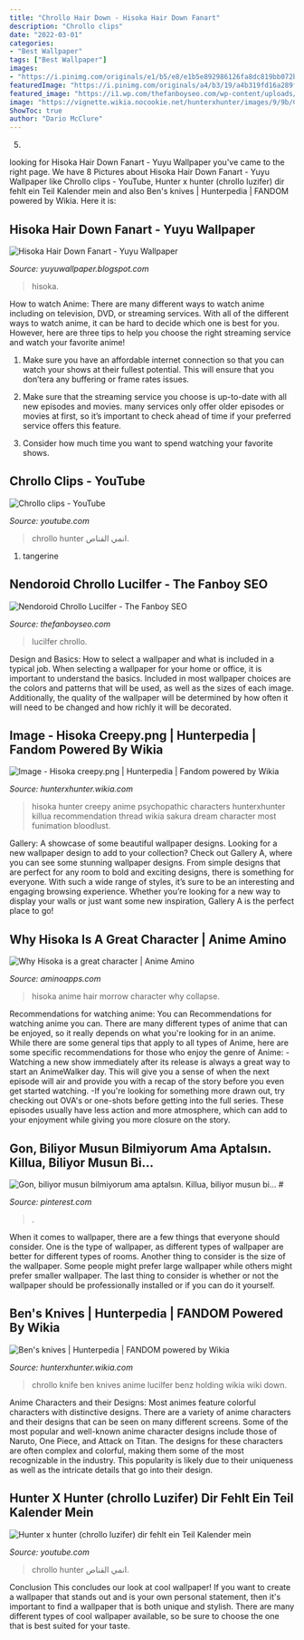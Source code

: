 ```yaml
---
title: "Chrollo Hair Down - Hisoka Hair Down Fanart"
description: "Chrollo clips"
date: "2022-03-01"
categories:
- "Best Wallpaper"
tags: ["Best Wallpaper"]
images:
- "https://i.pinimg.com/originals/e1/b5/e8/e1b5e892986126fa8dc819bb072b6a8d.gif"
featuredImage: "https://i.pinimg.com/originals/a4/b3/19/a4b319fd16a289fa69eab9d63d91641e.jpg"
featured_image: "https://i1.wp.com/thefanboyseo.com/wp-content/uploads/2019/08/Nendoroid-Chrollo-Lucilfer-6.jpg?fit=600%2C800&amp;ssl=1"
image: "https://vignette.wikia.nocookie.net/hunterxhunter/images/9/9b/Chrollo%27s_Benz_knife_2011.png/revision/latest/scale-to-width-down/343?cb=20130801135650"
ShowToc: true
author: "Dario McClure"
---
```



5.

	

		
looking for Hisoka Hair Down Fanart - Yuyu Wallpaper you've came to the right page. We have 8 Pictures about Hisoka Hair Down Fanart - Yuyu Wallpaper like Chrollo clips - YouTube, Hunter x hunter (chrollo luzifer) dir fehlt ein Teil Kalender mein and also Ben&#039;s knives | Hunterpedia | FANDOM powered by Wikia. Here it is:
		
    
## Hisoka Hair Down Fanart - Yuyu Wallpaper

<img loading=lazy src="https://i.pinimg.com/originals/a4/b3/19/a4b319fd16a289fa69eab9d63d91641e.jpg" onerror="this.onerror=null;this.src='https://tse1.mm.bing.net/th?id=OIP.YSHnbpkJVXvGDLC_CVGmMAHaEK&amp;pid=15.1';" alt="Hisoka Hair Down Fanart - Yuyu Wallpaper">

_Source: yuyuwallpaper.blogspot.com_

>hisoka. 

	

How to watch Anime: There are many different ways to watch anime including on television, DVD, or streaming services.
With all of the different ways to watch anime, it can be hard to decide which one is best for you. However, here are three tips to help you choose the right streaming service and watch your favorite anime!
1. Make sure you have an affordable internet connection so that you can watch your shows at their fullest potential. This will ensure that you don’tera any buffering or frame rates issues.

2. Make sure that the streaming service you choose is up-to-date with all new episodes and movies. many services only offer older episodes or movies at first, so it’s important to check ahead of time if your preferred service offers this feature.

3. Consider how much time you want to spend watching your favorite shows.

    
## Chrollo Clips - YouTube

<img loading=lazy src="https://i.ytimg.com/vi/WvKh0QAbkic/maxresdefault.jpg" onerror="this.onerror=null;this.src='https://tse4.mm.bing.net/th?id=OIP.M2zMD1R5jwbHDf_KMRMzLwHaEK&amp;pid=15.1';" alt="Chrollo clips - YouTube">

_Source: youtube.com_

>chrollo hunter انمي القناص. 

	

1. tangerine 

    
## Nendoroid Chrollo Lucilfer - The Fanboy SEO

<img loading=lazy src="https://i1.wp.com/thefanboyseo.com/wp-content/uploads/2019/08/Nendoroid-Chrollo-Lucilfer-6.jpg?fit=600%2C800&amp;ssl=1" onerror="this.onerror=null;this.src='https://tse2.mm.bing.net/th?id=OIP.DMiYZcPZCM-KiMcXAqQ--QHaJ4&amp;pid=15.1';" alt="Nendoroid Chrollo Lucilfer - The Fanboy SEO">

_Source: thefanboyseo.com_

>lucilfer chrollo. 

	

Design and Basics: How to select a wallpaper and what is included in a typical job.
When selecting a wallpaper for your home or office, it is important to understand the basics. Included in most wallpaper choices are the colors and patterns that will be used, as well as the sizes of each image. Additionally, the quality of the wallpaper will be determined by how often it will need to be changed and how richly it will be decorated.

    
## Image - Hisoka Creepy.png | Hunterpedia | Fandom Powered By Wikia

<img loading=lazy src="http://vignette2.wikia.nocookie.net/hunterxhunter/images/e/e4/Hisoka_creepy.png/revision/latest?cb=20120123122735" onerror="this.onerror=null;this.src='https://tse2.mm.bing.net/th?id=OIP.pr_U9-Obsp0Km9K_G6LZxwHaEK&amp;pid=15.1';" alt="Image - Hisoka creepy.png | Hunterpedia | Fandom powered by Wikia">

_Source: hunterxhunter.wikia.com_

>hisoka hunter creepy anime psychopathic characters hunterxhunter killua recommendation thread wikia sakura dream character most funimation bloodlust. 

	

Gallery: A showcase of some beautiful wallpaper designs.
Looking for a new wallpaper design to add to your collection? Check out Gallery A, where you can see some stunning wallpaper designs. From simple designs that are perfect for any room to bold and exciting designs, there is something for everyone. With such a wide range of styles, it’s sure to be an interesting and engaging browsing experience. Whether you’re looking for a new way to display your walls or just want some new inspiration, Gallery A is the perfect place to go!





	
	
    
## Why Hisoka Is A Great Character | Anime Amino

<img loading=lazy src="https://pa1.narvii.com/6391/844096da5522a57071cd3e8c8df3059198862635_hq.gif" onerror="this.onerror=null;this.src='https://tse2.mm.bing.net/th?id=OIP.we_AhoSk8jz4bslyjWLyhQHaEK&amp;pid=15.1';" alt="Why Hisoka is a great character | Anime Amino">

_Source: aminoapps.com_

>hisoka anime hair morrow character why collapse. 

	

Recommendations for watching anime: You can
Recommendations for watching anime you can. There are many different types of anime that can be enjoyed, so it really depends on what you're looking for in an anime. While there are some general tips that apply to all types of Anime, here are some specific recommendations for those who enjoy the genre of Anime: 
-Watching a new show immediately after its release is always a great way to start an AnimeWalker day. This will give you a sense of when the next episode will air and provide you with a recap of the story before you even get started watching. 
-If you're looking for something more drawn out, try checking out OVA's or one-shots before getting into the full series. These episodes usually have less action and more atmosphere, which can add to your enjoyment while giving you more closure on the story.

    
## Gon, Biliyor Musun Bilmiyorum Ama Aptalsın. Killua, Biliyor Musun Bi… #

<img loading=lazy src="https://i.pinimg.com/originals/e1/b5/e8/e1b5e892986126fa8dc819bb072b6a8d.gif" onerror="this.onerror=null;this.src='https://tse4.mm.bing.net/th?id=OIP.wIyS5HPrW_f2GLGpZnnagwHaFj&amp;pid=15.1';" alt="Gon, biliyor musun bilmiyorum ama aptalsın. Killua, biliyor musun bi… #">

_Source: pinterest.com_

>. 

	

When it comes to wallpaper, there are a few things that everyone should consider. One is the type of wallpaper, as different types of wallpaper are better for different types of rooms. Another thing to consider is the size of the wallpaper. Some people might prefer large wallpaper while others might prefer smaller wallpaper. The last thing to consider is whether or not the wallpaper should be professionally installed or if you can do it yourself.

    
## Ben&#039;s Knives | Hunterpedia | FANDOM Powered By Wikia

<img loading=lazy src="https://vignette.wikia.nocookie.net/hunterxhunter/images/9/9b/Chrollo%27s_Benz_knife_2011.png/revision/latest/scale-to-width-down/343?cb=20130801135650" onerror="this.onerror=null;this.src='https://tse2.mm.bing.net/th?id=OIP.QmvnE51IZqSk4zrbam7leAAAAA&amp;pid=15.1';" alt="Ben&#039;s knives | Hunterpedia | FANDOM powered by Wikia">

_Source: hunterxhunter.wikia.com_

>chrollo knife ben knives anime lucilfer benz holding wikia wiki down. 

	

Anime Characters and their Designs: Most animes feature colorful characters with distinctive designs.
There are a variety of anime characters and their designs that can be seen on many different screens. Some of the most popular and well-known anime character designs include those of Naruto, One Piece, and Attack on Titan. The designs for these characters are often complex and colorful, making them some of the most recognizable in the industry. This popularity is likely due to their uniqueness as well as the intricate details that go into their design.

    
## Hunter X Hunter (chrollo Luzifer) Dir Fehlt Ein Teil Kalender Mein

<img loading=lazy src="https://i.ytimg.com/vi/yo2JbAlrx84/maxresdefault.jpg" onerror="this.onerror=null;this.src='https://tse3.mm.bing.net/th?id=OIP.8QYhwc0vRnDcu5glShp96wHaEK&amp;pid=15.1';" alt="Hunter x hunter (chrollo luzifer) dir fehlt ein Teil Kalender mein">

_Source: youtube.com_

>chrollo hunter انمي القناص. 

	

Conclusion
This concludes our look at cool wallpaper! If you want to create a wallpaper that stands out and is your own personal statement, then it's important to find a wallpaper that is both unique and stylish. There are many different types of cool wallpaper available, so be sure to choose the one that is best suited for your taste.


